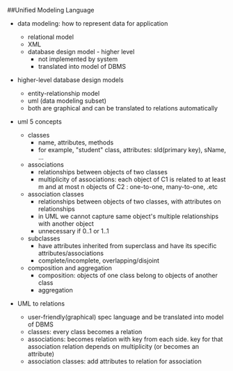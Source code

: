 ##Unified Modeling Language

* data modeling: how to represent data for application
	* relational model
	* XML
	* database design model - higher level
		* not implemented by system
		* translated into model of DBMS
		
* higher-level database design models
	* entity-relationship model
	* uml (data modeling subset)
	* both are graphical and can be translated to relations automatically
	
* uml 5 concepts
	* classes
		* name, attributes, methods
		* for example, "student" class, attributes: sId(primary key), sName, ...
	* associations
		* relationships between objects of two classes
		* multiplicity of associations: each object of C1 is related to at least m and at most n objects of C2 : one-to-one, many-to-one, .etc
	* association classes
		* relationships between objects of two classes, with attributes on relationships
		* in UML we cannot capture same object's multiple relationships with another object
		* unnecessary if 0..1 or 1..1
	* subclasses
		* have attributes inherited from superclass and have its specific attributes/associations
		* complete/incomplete, overlapping/disjoint
	* composition and aggregation
		* composition: objects of one class belong to objects of another class
		* aggregation

* UML to relations
	* user-friendly(graphical) spec language and be translated into model of DBMS
	* classes: every class becomes a relation
	* associations: becomes relation with key from each side. key for that association relation depends on multiplicity (or becomes an attribute)
	* association classes: add attributes to relation for association
	
	
		
		